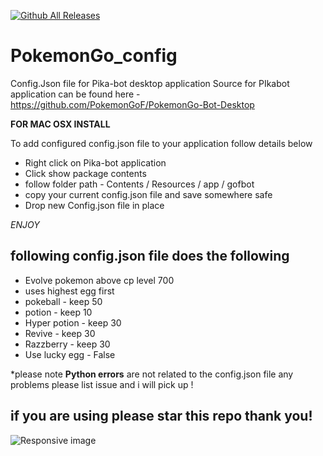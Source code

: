 [![Github All Releases](https://img.shields.io/github/downloads/iiCe89/PokemonGo_config/total.svg?maxAge=2592000)]()
# PokemonGo_config
Config.Json file for Pika-bot desktop application
Source for PIkabot application can be found here - https://github.com/PokemonGoF/PokemonGo-Bot-Desktop

**FOR MAC OSX INSTALL**

To add configured config.json file to your application follow details below

<ul>
<li>Right click on Pika-bot application</li>
<li>Click show package contents</li>
<li>follow folder path - Contents / Resources / app / gofbot</li>
<li>copy your current config.json file and save somewhere safe</li>
<li>Drop new Config.json file in place</li>
</ul>

*ENJOY*

<h2>following config.json file does the following</h2>

<ul>
<li>Evolve pokemon above cp level 700</li>
<li>uses highest egg first</li>
<li>pokeball - keep 50</li>
<li>potion - keep 10</li>
<liSuper potion - keep 20</li>
<li>Hyper potion - keep 30</li>
<li>Revive - keep 30</li>
<li>Razzberry - keep 30</li>
<li>Use lucky egg - False</li>
</ul>

*please note <strong>Python errors</strong> are not related to the config.json file any problems please list issue and i will pick up ! 
<h2>if you are using please star this repo thank you!</h2>
<img src="https://cdn1.iconfinder.com/data/icons/151-1/500/p-93-256.png" class="img-responsive" alt="Responsive image">
